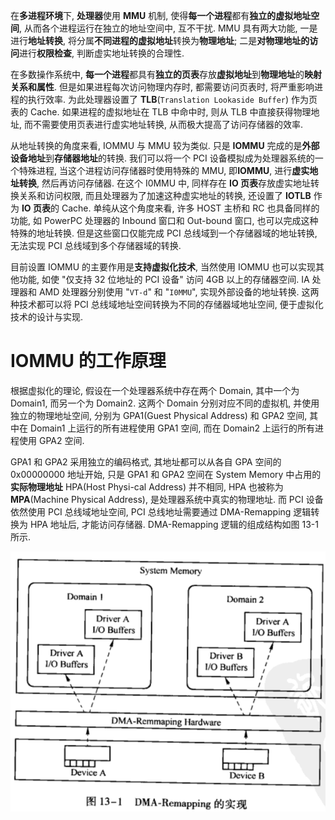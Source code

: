 
在**多进程环境**下, **处理器**使用 **MMU** 机制,  使得**每一个进程**都有**独立的虚拟地址空间**, 从而各个进程运行在独立的地址空间中,  互不干扰. MMU 具有两大功能, 一是进行**地址转换**, 将分属**不同进程的虚拟地址**转换为**物理地址**; 二是**对物理地址的访问**进行**权限检查**, 判断虚实地址转换的合理性.

在多数操作系统中, **每一个进程**都具有**独立的页表**存放**虚拟地址**到**物理地址**的**映射关系和属性**. 但是如果进程每次访问物理内存时, 都需要访问页表时, 将严重影响进程的执行效率. 为此处理器设置了 **TLB**(`Translation Lookaside Buffer`) 作为页表的 Cache. 如果进程的虚拟地址在 TLB 中命中时,  则从 TLB 中直接获得物理地址,  而不需要使用页表进行虚实地址转换, 从而极大提高了访问存储器的效率.

从地址转换的角度来看, IOMMU 与 MMU 较为类似. 只是 **IOMMU** 完成的是**外部设备地址**到**存储器地址**的转换. 我们可以将一个 PCI 设备模拟成为处理器系统的一个特殊进程, 当这个进程访问存储器时使用特殊的 MMU, 即**IOMMU**, 进行**虚实地址转换**, 然后再访问存储器. 在这个 I0MMU 中, 同样存在 **IO 页表**存放虚实地址转换关系和访问权限, 而且处理器为了加速这种虚实地址的转换, 还设置了 **IOTLB** 作为 **IO 页表**的 Cache. 单纯从这个角度来看, 许多 HOST 主桥和 RC 也具备同样的功能, 如 PowerPC 处理器的 Inbound 窗口和 Out-bound 窗口, 也可以完成这种特殊的地址转换. 但是这些窗口仅能完成 PCI 总线域到一个存储器域的地址转换, 无法实现 PCI 总线域到多个存储器域的转换.

目前设置 IOMMU 的主要作用是**支持虚拟化技术**, 当然使用 IOMMU 也可以实现其他功能, 如使 "仅支持 32 位地址的 PCI 设备" 访问 4GB 以上的存储器空间. IA 处理器和 AMD 处理器分别使用 "`VT-d`" 和 "`I0MMU`", 实现外部设备的地址转换. 这两种技术都可以将 PCI 总线域地址空间转换为不同的存储器域地址空间, 便于虚拟化技术的设计与实现.

# IOMMU 的工作原理

根据虚拟化的理论, 假设在一个处理器系统中存在两个 Domain, 其中一个为 Domain1, 而另一个为 Domain2. 这两个 Domain 分别对应不同的虚拟机, 并使用独立的物理地址空间, 分别为 GPA1(Guest Physical Address) 和 GPA2 空间, 其中在 Domain1 上运行的所有进程使用 GPA1 空间, 而在 Domain2 上运行的所有进程使用 GPA2 空间.

GPA1 和 GPA2 采用独立的编码格式, 其地址都可以从各自 GPA 空间的 0x00000000 地址开始, 只是 GPA1 和 GPA2 空间在 System Memory 中占用的**实际物理地址** HPA(Host Physi-cal Address) 并不相同, HPA 也被称为 **MPA**(Machine Physical Address), 是处理器系统中真实的物理地址. 而 PCI 设备依然使用 PCI 总线域地址空间, PCI 总线地址需要通过 DMA-Remapping 逻辑转换为 HPA 地址后, 才能访问存储器. DMA-Remapping 逻辑的组成结构如图 13-1 所示.

![2022-05-04-22-33-21.png](./images/2022-05-04-22-33-21.png)

